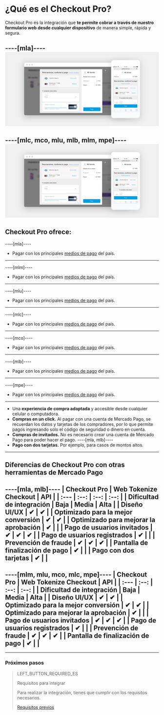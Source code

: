 # ¿Qué es el Checkout Pro?

Checkout Pro es la integración que **te permite cobrar a través de nuestro formulario web desde cualquier dispositivo** de manera simple, rápida y segura.

----[mla]----
![Basic-Checkout](/images/web-payment-checkout/cho-modal-mobile.png)
------------
----[mlc, mco, mlu, mlb, mlm, mpe]----
![Basic-Checkout](/images/web-payment-checkout/checkout-modal-sv.png)
------------

## Checkout Pro ofrece:

----[mla]----
* Pagar con los principales <a href="https://www.mercadopago.com.ar/ayuda/medios-de-pago-cuotas-promociones_264" target="_blank"> medios de pago</a> del país.
------------
----[mlm]----
* Pagar con los principales <a href="https://www.mercadopago.com.mx/ayuda/medios-de-pago-cuotas-promociones_264" target="_blank"> medios de pago</a> del país.
------------
----[mlu]----
* Pagar con los principales <a href="https://www.mercadopago.com.uy/ayuda/medios-de-pago-cuotas-promociones_264" target="_blank"> medios de pago</a> del país.
------------
----[mlc]----
* Pagar con los principales <a href="https://www.mercadopago.cl/ayuda/medios-de-pago-cuotas-promociones_264" target="_blank"> medios de pago</a> del país.
------------
----[mco]----
* Pagar con los principales <a href="https://www.mercadopago.com.co/ayuda/medios-de-pago-cuotas-promociones_264" target="_blank"> medios de pago</a> del país.
------------
----[mlb]----
* Pagar con los principales <a href="https://www.mercadopago.com.br/ajuda/meios-de-pagamento-parcelamento_265" target="_blank"> medios de pago</a> del país.
------------
----[mpe]----
* Pagar con los principales <a href="https://www.mercadopago.com.pe/ayuda/medios-de-pago-cuotas-promociones_264" target="_blank"> medios de pago</a> del país.
------------
* Una **experiencia de compra adaptada** y accesible desde cualquier celular o computadora.
* **Compras en un click.** Al pagar con una cuenta de Mercado Pago, se recuerdan los datos y tarjetas de los compradores, por lo que permite pagos ingresando solo el código de seguridad o dinero en cuenta.
* **Compras de invitados.** No es necesario crear una cuenta de Mercado Pago para poder hacer el pago.
----[mla, mlb]----
* **Pago con dos tarjetas.** Por ejemplo, para casos de montos altos.
------------

## Diferencias de Checkout Pro con otras herramientas de Mercado Pago

----[mla, mlb]----
                                   | Checkout Pro | Web Tokenize Checkout |      API |
| :---  | :--: | :--: | :--: |
| Dificultad de integración 			  	     |     Baja    |       Media         |     Alta |
| Diseño UI/UX 							  	           |      ✔      |         ✔           |
| Optimizado para la mejor conversión	     |      ✔      |         ✔           |
| Optimizado para mejorar la aprobación    |      ✔      |                     | 
| Pago de usuarios invitados         	     |      ✔      |         ✔           |      ✔ |
| Pago de usuarios registrados       	     |      ✔      |                     |
| Prevención de fraude               	     |      ✔      |         ✔           |      ✔ |
| Pantalla de finalización de pago		     |      ✔      |                     |
| Pago con dos tarjetas					           |      ✔      |                     |
------------
----[mlm, mlu, mco, mlc, mpe]----
                                   | Checkout Pro | Web Tokenize Checkout |      API |
| :---  | :--: | :--: | :--: |
| Dificultad de integración 			  	     |     Baja    |       Media         |     Alta |
| Diseño UI/UX 							  	           |      ✔      |         ✔           |
| Optimizado para la mejor conversión	     |      ✔      |         ✔           |
| Optimizado para mejorar la aprobación    |      ✔      |                     |
| Pago de usuarios invitados         	     |      ✔      |         ✔           |      ✔ |
| Pago de usuarios registrados       	     |      ✔      |                     |
| Prevención de fraude               	     |      ✔      |         ✔           |      ✔ |
| Pantalla de finalización de pago		     |      ✔      |                     |
------------

---

### Próximos pasos

> LEFT_BUTTON_REQUIRED_ES
>
> Requisitos para integrar
>
> Para realizar la integración, tienes que cumplir con los requisitos necesarios.
>
> [Requisitos previos](http://www.mercadopago.com.ar/developers/es/guides/online-payments/checkout-pro/previous-requirements/)
>
